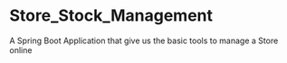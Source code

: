 # Store_Stock_Management
A Spring Boot Application that give us the basic tools to manage a Store online
